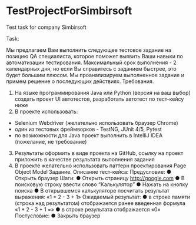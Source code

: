 # TestProjectForSimbirsoft
Test task for company Simbirsoft

Task:

Мы предлагаем Вам выполнить следующее тестовое задание на позицию QA
специалиста, которое поможет выявить Ваши навыки по автоматизации тестирования.
Максимальный срок выполнения - 2 календарных дня, но если Вы справитесь с заданием
быстрее, это будет большим плюсом. Мы проанализируем выполненное задание и примем
решение о последующих действиях.
Требования.
1. На языке программирования Java или Python (версия на ваш выбор) создать проект UI
автотестов, разработать автотест по тест-кейсу ниже
2. В проекте использовать:
- Selenium Webdriver (желательно использовать браузер Chrome)
- один из тестовых фреймворков - TestNG, JUnit 4/5, Pytest
- по возможности для Java проект выполнить в IntelliJ IDEA (пожелание, не требование)
3. Результаты оформить в виде проекта на GitHub, ссылку на проект приложить в качестве
результата выполнения задания
4. В проекте желательно использовать паттерн проектирования Page Object Model
Задание. Описание тест-кейса:
Предусловие:
● Открыть браузер
Шаги:
● Открыть страницу http://google.com
● В поисковую строку ввести слово “Калькулятор”
● Нажать на кнопку поиска
● В открывшемся калькуляторе посчитать результат выражения: «1 * 2 - 3 + 1»
Ожидаемый результат:
● в строке памяти (строка над результатом) отображается ранее введенная формула «1 * 2 - 3 +
1 =»
● в строке результата отображается «0»
Постусловие:
● Закрыть браузер
